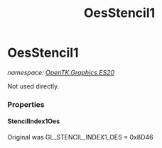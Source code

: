 ﻿---
title: OesStencil1
---

# OesStencil1
_namespace: [OpenTK.Graphics.ES20](N-OpenTK.Graphics.ES20.html)_

Not used directly.



### Properties

#### StencilIndex1Oes
Original was GL_STENCIL_INDEX1_OES = 0x8D46

